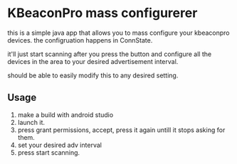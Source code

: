 
# KBeaconPro mass configurerer

this is a simple java app that allows you to mass configure your kbeaconpro devices.
the configruation happens in ConnState.

it'll just start scanning after you press the button and configure
all the devices in the area to your desired advertisement interval.


should be able to easily modify this to any desired setting.


## Usage

1. make a build with android studio
2. launch it.
3. press grant permissions, accept, press it again untill it stops asking for them.
4. set your desired adv interval
4. press start scanning.

